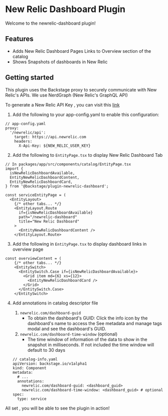 # New Relic Dashboard Plugin

Welcome to the newrelic-dashboard plugin!

## Features

- Adds New Relic Dashboard Pages Links to Overview section of the catalog
- Shows Snapshots of dashboards in New Relic

## Getting started

This plugin uses the Backstage proxy to securely communicate with New Relic's APIs. We use NerdGraph (New Relic's GraphQL API)

To generate a New Relic API Key , you can visit this [link](https://one.newrelic.com/launcher/api-keys-ui.api-keys-launcher)

1. Add the following to your app-config.yaml to enable this configuration:

```
// app-config.yaml
proxy:
  '/newrelic/api':
    target: https://api.newrelic.com
    headers:
      X-Api-Key: ${NEW_RELIC_USER_KEY}
```

2. Add the following to `EntityPage.tsx` to display New Relic Dashboard Tab

```
// In packages/app/src/components/catalog/EntityPage.tsx
import {
  isNewRelicDashboardAvailable,
  EntityNewRelicDashboardContent,
  EntityNewRelicDashboardCard,
} from '@backstage/plugin-newrelic-dashboard';

const serviceEntityPage = (
  <EntityLayout>
    {/* other tabs... */}
    <EntityLayout.Route
      if={isNewRelicDashboardAvailable}
      path="/newrelic-dashboard"
      title="New Relic Dashboard"
    >
      <EntityNewRelicDashboardContent />
    </EntityLayout.Route>
```

3. Add the following in `EntityPage.tsx` to display dashboard links in overview page

```
const overviewContent = (
    {/* other tabs... */}
    <EntitySwitch>
      <EntitySwitch.Case if={isNewRelicDashboardAvailable}>
        <Grid item md={6} xs={12}>
          <EntityNewRelicDashboardCard />
        </Grid>
      </EntitySwitch.Case>
    </EntitySwitch>
```

4. Add annotations in catalog descriptor file

   1. `newrelic.com/dashboard-guid`
      - To obtain the dashboard's GUID: Click the info icon by the dashboard's name to access the See metadata and manage tags modal and see the dashboard's GUID.
   1. `newrelic.com/dashboard-time-window` (optional)
      - The time window of information of the data to show in the snapshot in milliseconds. If not included the time window will default to 30 days

   ```
   // catalog-info.yaml
   apiVersion: backstage.io/v1alpha1
   kind: Component
   metadata:
     # ...
     annotations:
       newrelic.com/dashboard-guid: <dashboard_guid>
       newrelic.com/dashboard-time-window: <dashboard_guid> # optional
   spec:
     type: service
   ```

All set , you will be able to see the plugin in action!
